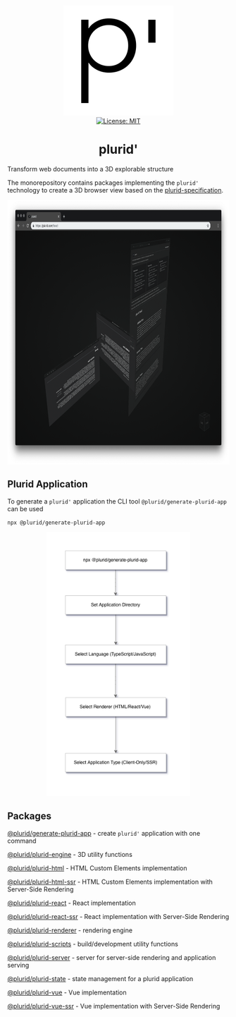 <p align="center">
    <img src="https://raw.githubusercontent.com/plurid/plurid/master/about/identity/plurid-p-logo.png" height="250px">
    <br />
    <a target="_blank" href="https://github.com/plurid/plurid/blob/master/LICENSE">
        <img src="https://img.shields.io/badge/license-MIT-blue.svg?colorB=1380C3&style=for-the-badge" alt="License: MIT">
    </a>
</p>


<h1 align="center">
    plurid'
</h1>


Transform web documents into a 3D explorable structure


The monorepository contains packages implementing the `plurid'` technology to create a 3D browser view based on the [plurid-specification](https://github.com/plurid/plurid-spec).


<p align="center">
    <img src="https://raw.githubusercontent.com/plurid/plurid/master/about/identity/plurid-demo.png" height="600px">
</p>


## Plurid Application

To generate a `plurid'` application the CLI tool `@plurid/generate-plurid-app` can be used

```
npx @plurid/generate-plurid-app
```

<p align="center">
    <img src="https://raw.githubusercontent.com/plurid/plurid/master/about/diagrams/plurid-generate.png" height="600px">
</p>


## Packages

[@plurid/generate-plurid-app][generate-plurid-app] - create `plurid'` application with one command

[generate-plurid-app]: https://github.com/plurid/plurid/tree/master/packages/generate-plurid-app


[@plurid/plurid-engine][plurid-engine] - 3D utility functions

[plurid-engine]: https://github.com/plurid/plurid/tree/master/packages/plurid-engine


[@plurid/plurid-html][plurid-html] - HTML Custom Elements implementation

[plurid-html]: https://github.com/plurid/plurid/tree/master/packages/plurid-html


[@plurid/plurid-html-ssr][plurid-html-ssr] - HTML Custom Elements implementation with Server-Side Rendering

[plurid-html-ssr]: https://github.com/plurid/plurid/tree/master/packages/plurid-html-ssr


[@plurid/plurid-react][plurid-react] - React implementation

[plurid-react]: https://github.com/plurid/plurid/tree/master/packages/plurid-react


[@plurid/plurid-react-ssr][plurid-react-ssr] - React implementation with Server-Side Rendering

[plurid-react-ssr]: https://github.com/plurid/plurid/tree/master/packages/plurid-react-ssr


[@plurid/plurid-renderer][plurid-renderer] - rendering engine

[plurid-renderer]: https://github.com/plurid/plurid/tree/master/packages/plurid-renderer


[@plurid/plurid-scripts][plurid-scripts] - build/development utility functions

[plurid-scripts]: https://github.com/plurid/plurid/tree/master/packages/plurid-scripts


[@plurid/plurid-server][plurid-server] - server for server-side rendering and application serving

[plurid-server]: https://github.com/plurid/plurid/tree/master/packages/plurid-server


[@plurid/plurid-state][plurid-state] - state management for a plurid application

[plurid-state]: https://github.com/plurid/plurid/tree/master/packages/plurid-state


[@plurid/plurid-vue][plurid-vue] - Vue implementation

[plurid-vue]: https://github.com/plurid/plurid/tree/master/packages/plurid-vue


[@plurid/plurid-vue-ssr][plurid-vue-ssr] - Vue implementation with Server-Side Rendering

[plurid-vue-ssr]: https://github.com/plurid/plurid/tree/master/packages/plurid-vue-ssr
